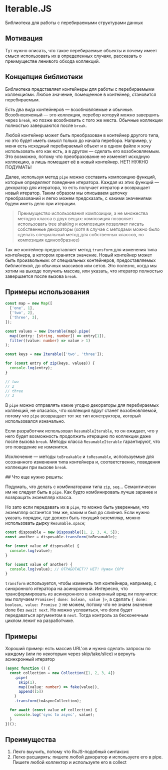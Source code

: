 # Iterable.JS

Библиотека для работы с перебираемыми структурами данных

## Мотивация

Тут нужно описать, что такое перебираемые объекты и почему имеет смысл использовать их в определенных случаях, рассказать о преимуществе ленивого обхода коллекций.

## Концепция библиотеки

Библиотека представляет контейнеры для работы с перебираемыми коллекциями. Любое значение, помещенное в контейнер, становится перебираемым.

Есть два вида контейнеров — возобновляемые и обычные. Возобновляемый — это коллекция, перебор которуй можно завершить через `break`, но позже возобновить с того же места. Обычные коллекции полностью завершаются после `break`.

Любой контейнер может быть преобразован в контейнер другого типа, но это будет иметь смысл только до начала перебора. Например, у меня есть исходный перебираемый объект и в одном файле я хочу использовать его как есть, а в другом — сделать его возобновляемым. Это возможно, потому что преобразование не изменяет исходную коллекцию, а лишь помещает её в новый контейнер. НЕТ! НУЖНО ПОДУМАТЬ!

Далее, используя метод `pipe` можно составить композицию функций, которые определяют поведение итератора. Каждая из этих функций — декоратор для итератора, то есть получает итератор и возвращает новый итератор. Таким образом мы описываем цепочку преобразований и легко можем предсказать, с какими значениями будем иметь дело при итерации.

> Преимущество использования композиции, а не множества методов класса в двух вещах: композиция позволяет использовать tree shaking и композиция позволяет писать собственные декораторы (хотя в случае с методами можно было сделать специальный метод для собственных классов, но композиция единообразнее)

Так же контейнер предоставляет метод `transform` для изменения типа контейнера, в котором хранится значение. Новый контейнер может быть произвольным: от специальных контейнеров, предоставляемых библиотекой, до обычных массивов или сетов. Это полезно, когда мы хотим на выходе получить массив, или указать, что итератор полностью завершается после вызова `break`.

## Примеры использования

```ts
const map = new Map([
  ['one', 1],
  ['two', 2],
  ['three', 3],
]);

const values = new Iterable(map).pipe(
  map((entry: [string, number]) => entry[1]),
  filter((value: number) => value > 1)
);

const keys = new Iterable(['two', 'three']);

for (const entry of zip(keys, values)) {
  console.log(entry);
}

// two
// 2
// three
// 3
```

В `pipe` можно отправлять какие угодно декораторы для перебираемых коллекций, не опасаясь, что коллекция вдруг станет возобновляемой, потому что `pipe` возвращает тот же тип конструктора, который использовался изначально.

Если разработчик использовал `ResumableIterable`, то он ожидает, что у него будет возможность продолжить итерацию по коллекции даже после вызова `break`. Методы класса `ResumableIterable` гарантируют, что это поведение не изменится.

Исключение — методы `toBreakable` и `toResumable`, используемые для осознанного изменения типа контейнера и, соответственно, поведения коллекции при вызове `break`.

## Что еще нужно решить:

Подумать, что делать с комбинаторами типа `zip`, `seq`... Семантически им не следует быть в `pipe`. Как будто комбинировать лучше заранее и возвращать экземпляр класса.

Но зато если передавать их в `pipe`, то можно быть уверенным, что экземпляр останется тем же, каким и был до слияния. Если нужно указать порядок, где должен быть текущий экземпляр, можно использовать дырку `Resumable.space`;

```ts
const disposable = new Disposable([1, 2, 3, 4, 5]);
const another = disposable.transform(toResumable);

for (const value of disposable) {
  console.log(value);
}

for (const value of another) {
  console.log(value); // ОТРАБОТАЕТ?? НЕТ! Нужен COPY
}
```

`transform` используется, чтобы изменить тип контейнера, например, с синхронного итератора на асинхронный. Интересно, что трансформировать из асинхронного в синхронный вряд ли получится: мы получаем `Promise<{ done: bolean, value }>`, а сделать `{ done: boolean, value: Promise }` не можем, потому что не знаем значение done без `await next`. Но можно условиться, что done будет передаваться аргументом в `next`. Тогда контроль за бесконечным циклом лежит на разработчике.

## Примеры

Хороший пример: есть массив URL'ов и нужно сделать запросы по каждому (или по некоторым через skip/take/slice) и вернуть асинхронный итератор

```ts
(async function () {
  const collection = new Collection([1, 2, 3, 4])
    .pipe(
      skip(1),
      map((value: number) => fake(value)),
      append([5])
    )
    .transform(toAsyncCollection);

  for await (const value of collection) {
    console.log('sync to async', value);
  }
})();
```

## Преимущества

1. Лекго выучить, потому что RxJS-подобный синтаксис
2. Легко расширять: пишете любой декоратор и используете его в pipe. Пишете любой коллектор и используете его в collect
